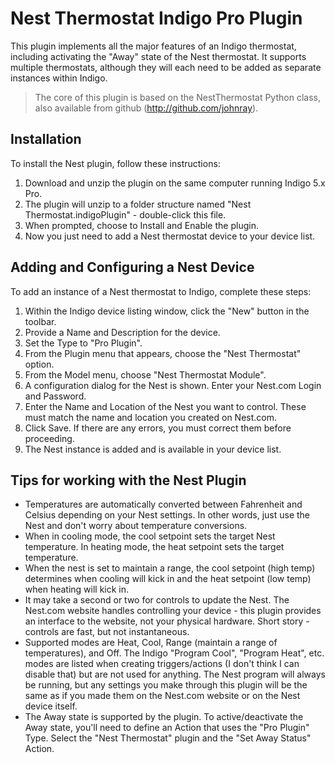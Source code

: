Nest Thermostat Indigo Pro Plugin
=================================

This plugin implements all the major features of an Indigo thermostat, including activating the "Away" state of the Nest thermostat. It supports multiple thermostats, although they will each need to be added as separate instances within Indigo.

> The core of this plugin is based on the NestThermostat Python class, also available from github (http://github.com/johnray).

Installation
-------------
To install the Nest plugin, follow these instructions:

1. Download and unzip the plugin on the same computer running Indigo 5.x Pro. 
2. The plugin will unzip to a folder structure named "Nest Thermostat.indigoPlugin" - double-click this file.
3. When prompted, choose to Install and Enable the plugin.
4. Now you just need to add a Nest thermostat device to your device list.

Adding and Configuring a Nest Device
-------------------------------------
To add an instance of a Nest thermostat to Indigo, complete these steps:

1. Within the Indigo device listing window, click the "New" button in the toolbar.
2. Provide a Name and Description for the device.
3. Set the Type to "Pro Plugin".
4. From the Plugin menu that appears, choose the "Nest Thermostat" option.
5. From the Model menu, choose "Nest Thermostat Module".
6. A configuration dialog for the Nest is shown.  Enter your Nest.com Login and Password.
7. Enter the Name and Location of the Nest you want to control. These must match the name and location you created on Nest.com.
8. Click Save.  If there are any errors, you must correct them before proceeding.
9. The Nest instance is added and is available in your device list.

Tips for working with the Nest Plugin
-------------------------------------
- Temperatures are automatically converted between Fahrenheit and Celsius depending on your Nest settings. In other words, just use the Nest and don't worry about temperature conversions.
- When in cooling mode, the cool setpoint sets the target Nest temperature. In heating mode, the heat setpoint sets the target temperature. 
- When the nest is set to maintain a range, the cool setpoint (high temp) determines when cooling will kick in and the heat setpoint (low temp) when heating will kick in.
- It may take a second or two for controls to update the Nest. The Nest.com website handles controlling your device - this plugin provides an interface to the website, not your physical hardware. Short story - controls are fast, but not instantaneous.
- Supported modes are Heat, Cool, Range (maintain a range of temperatures), and Off.  The Indigo "Program Cool", "Program Heat", etc. modes are listed when creating triggers/actions (I don't think I can disable that) but are not used for anything. The Nest program will always be running, but any settings you make through this plugin will be the same as if you made them on the Nest.com website or on the Nest device itself.
- The Away state is supported by the plugin. To active/deactivate the Away state, you'll need to define an Action that uses the "Pro Plugin" Type. Select the "Nest Thermostat" plugin and the "Set Away Status" Action.
